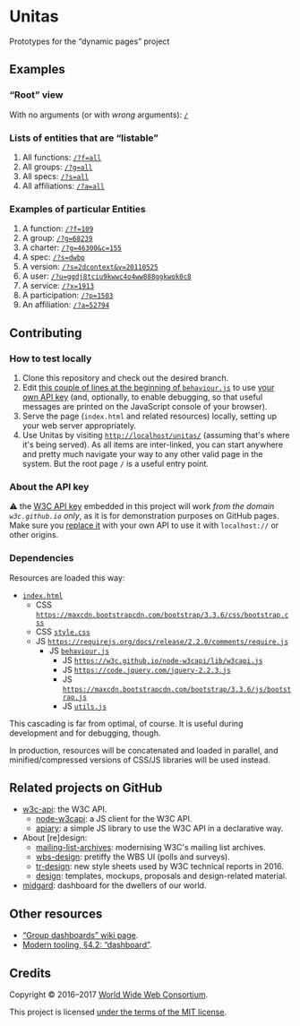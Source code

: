 # Unitas

Prototypes for the &ldquo;dynamic pages&rdquo; project

## Examples

### &ldquo;Root&rdquo; view

With no arguments (or with *wrong* arguments): [`/`](https://w3c.github.io/Unitas/)

### Lists of entities that are &ldquo;listable&rdquo;

1. All functions: [`/?f=all`](https://w3c.github.io/Unitas/?f=all)
1. All groups: [`/?g=all`](https://w3c.github.io/Unitas/?g=all)
1. All specs: [`/?s=all`](https://w3c.github.io/Unitas/?s=all)
1. All affiliations: [`/?a=all`](https://w3c.github.io/Unitas/?a=all)

### Examples of particular Entities

1. A function: [`/?f=109`](https://w3c.github.io/Unitas/?f=109)
1. A group: [`/?g=68239`](https://w3c.github.io/Unitas/?g=68239)
1. A charter: [`/?g=46300&c=155`](https://w3c.github.io/Unitas/?g=46300&c=155)
1. A spec: [`/?s=dwbp`](https://w3c.github.io/Unitas/?s=dwbp)
1. A version: [`/?s=2dcontext&v=20110525`](https://w3c.github.io/Unitas/?s=2dcontext&v=20110525)
1. A user: [`/?u=ggdj8tciu9kwwc4o4ww888ggkwok0c8`](https://w3c.github.io/Unitas/?u=ggdj8tciu9kwwc4o4ww888ggkwok0c8)
1. A service: [`/?x=1913`](https://w3c.github.io/Unitas/?x=1913)
1. A participation: [`/?p=1503`](https://w3c.github.io/Unitas/?p=1503)
1. An affiliation: [`/?a=52794`](https://w3c.github.io/Unitas/?a=52794)

## Contributing

### How to test locally

1. Clone this repository and check out the desired branch.
1. Edit [this couple of lines at the beginning of `behaviour.js`](https://github.com/w3c/Unitas/blob/gh-pages/behaviour.js#L4-L5) to use
   [your own API key](https://w3c.github.io/w3c-api/#apikeys) (and, optionally, to enable debugging, so that useful messages are printed on the JavaScript
   console of your browser).
1. Serve the page (`index.html` and related resources) locally, setting up your web server appropriately.
1. Use Unitas by visiting [`http://localhost/unitas/`](http://localhost/unitas/) (assuming that's where it's being served).
   As all items are inter-linked, you can start anywhere and pretty much navigate your way to any other valid page in the system.
   But the root page `/` is a useful entry point.

### About the API key

:warning: the [W3C API key](https://w3c.github.io/w3c-api/#apikeys) embedded in this project will work *from the domain `w3c.github.io` only*, as it is for
demonstration purposes on GitHub pages.
Make sure you [replace it](https://github.com/w3c/Unitas/blob/gh-pages/behaviour.js#L3) with your own API to use it with `localhost://` or other origins.

### Dependencies

Resources are loaded this way:

* [`index.html`](https://github.com/w3c/Unitas/blob/gh-pages/index.html)
  * CSS
    [`https://maxcdn.bootstrapcdn.com/bootstrap/3.3.6/css/bootstrap.css`](https://maxcdn.bootstrapcdn.com/bootstrap/3.3.6/css/bootstrap.css)
  * CSS
    [`style.css`](https://github.com/w3c/Unitas/blob/gh-pages/style.css)
  * JS [`https://requirejs.org/docs/release/2.2.0/comments/require.js`](https://requirejs.org/docs/release/2.2.0/comments/require.js)
    * JS [`behaviour.js`](https://github.com/w3c/Unitas/blob/gh-pages/behaviour.js)
        * JS [`https://w3c.github.io/node-w3capi/lib/w3capi.js`](https://w3c.github.io/node-w3capi/lib/w3capi.js)
        * JS [`https://code.jquery.com/jquery-2.2.3.js`](https://code.jquery.com/jquery-2.2.3.js)
        * JS
          [`https://maxcdn.bootstrapcdn.com/bootstrap/3.3.6/js/bootstrap.js`](https://maxcdn.bootstrapcdn.com/bootstrap/3.3.6/js/bootstrap.js)
        * JS [`utils.js`](https://github.com/w3c/Unitas/blob/gh-pages/utils.js)

This cascading is far from optimal, of course.
It is useful during development and for debugging, though.

In production, resources will be concatenated and loaded in parallel, and minified/compressed versions of CSS/JS libraries will be used instead.

## Related projects on GitHub

* [w3c-api](https://github.com/w3c/w3c-api): the W3C API.
  * [node-w3capi](https://github.com/w3c/node-w3capi): a JS client for the W3C API.
  * [apiary](https://github.com/w3c/apiary): a simple JS library to use the W3C API in a declarative way.
* About \[re\]design:
  * [mailing-list-archives](https://github.com/w3c/mailing-list-archives): modernising W3C's mailing list archives.
  * [wbs-design](https://github.com/w3c/wbs-design): pretiffy the WBS UI (polls and surveys).
  * [tr-design](https://github.com/w3c/tr-design): new style sheets used by W3C technical reports in 2016.
  * [design](https://github.com/w3c/design): templates, mockups, proposals and design-related material.
* [midgard](https://github.com/w3c/midgard): dashboard for the dwellers of our world.

## Other resources

* [&ldquo;Group dashboards&rdquo; wiki page](https://www.w3.org/wiki/GroupDashboards).
* [Modern tooling, &sect;4.2: &ldquo;dashboard&rdquo;](https://w3c.github.io/modern-tooling/#dashboard).

## Credits

Copyright &copy; 2016&ndash;2017 [World Wide Web Consortium](https://www.w3.org/).

This project is licensed [under the terms of the MIT license](LICENSE.md).
